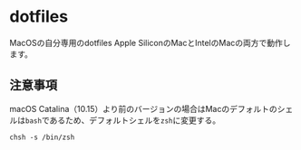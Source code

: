 # dotfiles
MacOSの自分専用のdotfiles
Apple SiliconのMacとIntelのMacの両方で動作します。

## 注意事項
macOS Catalina（10.15）より前のバージョンの場合はMacのデフォルトのシェルは`bash`であるため、デフォルトシェルを`zsh`に変更する。
```
chsh -s /bin/zsh
```